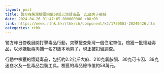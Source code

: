 ```yaml
---
layout: post
title: 警方在柴灣檢獲約值58萬元懷疑毒品　21歲男子被捕
date: 2024-04-26 01:47:05.000000000 +08:00
link: https://news.rthk.hk/rthk/ch/component/k2/1750583-20240426.htm
categories: rthk
---
```


警方昨日傍晚展開打擊毒品行動，突擊搜查柴灣一個住宅單位，檢獲一批懷疑毒品，以涉嫌販毒拘捕一名21歲本地男子，現正被扣留調查。

行動中檢獲的懷疑毒品，包括約2.2公斤大麻、210克氯胺酮、30克可卡因、39克迷姦水及一批毒品包裝工具。檢獲的毒品總市值約58萬元。

